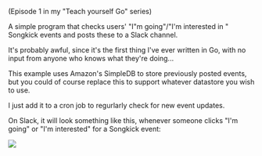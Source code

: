 (Episode 1 in my "Teach yourself Go" series)

A simple program that checks users' "I"m going"/"I'm interested in " Songkick events and posts these to a Slack channel.

It's probably awful, since it's the first thing I've ever written in Go, with no input from anyone who knows what they're doing...

This example uses Amazon's SimpleDB to store previously posted events, but you could of course replace this to support whatever datastore you wish to use.

I just add it to a cron job to regurlarly check for new event updates.

On Slack, it will look something like this, whenever someone clicks "I'm going" or "I'm interested" for a Songkick event:

<img src="https://www.evernote.com/shard/s1/sh/a59c9a75-fa60-4a6d-a1c7-f5c8a5ae813c/dd71a6061fe429cc/res/3f7ffde9-ea9b-4f41-a942-abe3348f1f99/skitch.png"/>


